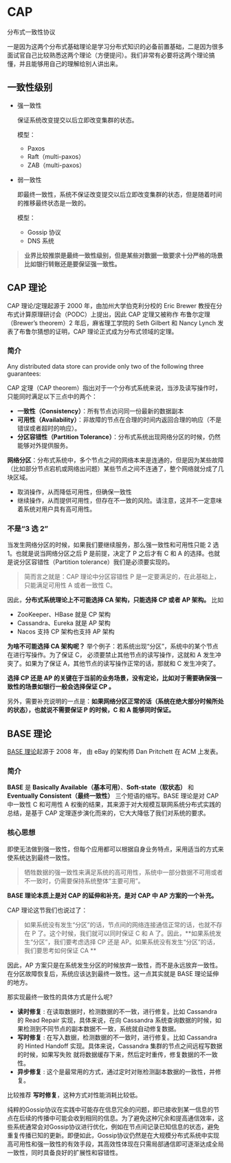 # CAP

分布式一致性协议

一是因为这两个分布式基础理论是学习分布式知识的必备前置基础，二是因为很多面试官自己比较熟悉这两个理论（方便提问）。我们非常有必要将这两个理论搞懂，并且能够用自己的理解给别人讲出来。

## 一致性级别

- 强一致性

  保证系统改变提交以后立即改变集群的状态。

  模型：

  - Paxos
  - Raft（multi-paxos）
  - ZAB（multi-paxos）

- 弱一致性

  即最终一致性，系统不保证改变提交以后立即改变集群的状态，但是随着时间的推移最终状态是一致的。

  模型：

  - Gossip 协议
  - DNS 系统

> **业界比较推崇是最终一致性级别，但是某些对数据一致要求十分严格的场景比如银行转账还是要保证强一致性。**

## CAP 理论

CAP 理论/定理起源于 2000 年，由加州大学伯克利分校的 Eric Brewer 教授在分布式计算原理研讨会（PODC）上提出，因此 CAP 定理又被称作 布鲁尔定理（Brewer’s theorem）2 年后，麻省理工学院的 Seth Gilbert 和 Nancy Lynch 发表了布鲁尔猜想的证明，CAP 理论正式成为分布式领域的定理。

### 简介

Any distributed data store can provide only two of the following three guarantees:

CAP 定理（CAP theorem）指出对于一个分布式系统来说，当涉及读写操作时，只能同时满足以下三点中的两个：

- **一致性（Consistency）**：所有节点访问同一份最新的数据副本
- **可用性（Availability）**：非故障的节点在合理的时间内返回合理的响应（不是错误或者超时的响应）。
- **分区容错性（Partition Tolerance）**：分布式系统出现网络分区的时候，仍然能够对外提供服务。

**网络分区**：分布式系统中，多个节点之间的网络本来是连通的，但是因为某些故障（比如部分节点宕机或网络出问题）某些节点之间不连通了，整个网络就分成了几块区域。

- 取消操作，从而降低可用性，但确保一致性
- 继续操作，从而提供可用性，但存在不一致的风险。请注意，这并不一定意味着系统对用户具有高可用性。

### 不是“3 选 2”

当发生网络分区的时候，如果我们要继续服务，那么强一致性和可用性只能 2 选 1。也就是说当网络分区之后 P 是前提，决定了 P 之后才有 C 和 A 的选择。也就是说分区容错性（Partition tolerance）我们是必须要实现的。

> 简而言之就是：CAP 理论中分区容错性 P 是一定要满足的，在此基础上，只能满足可用性 A 或者一致性 C。

因此，**分布式系统理论上不可能选择 CA 架构，只能选择 CP 或者 AP 架构。** 比如

- ZooKeeper、HBase 就是 CP 架构
- Cassandra、Eureka 就是 AP 架构
- Nacos 支持 CP 架构也支持 AP 架构

**为啥不可能选择 CA 架构呢？** 举个例子：若系统出现“分区”，系统中的某个节点在进行写操作。为了保证 C， 必须要禁止其他节点的读写操作，这就和 A 发生冲突了。如果为了保证 A，其他节点的读写操作正常的话，那就和 C 发生冲突了。

**选择 CP 还是 AP 的关键在于当前的业务场景，没有定论，比如对于需要确保强一致性的场景如银行一般会选择保证 CP 。**

另外，需要补充说明的一点是：**如果网络分区正常的话（系统在绝大部分时候所处的状态），也就说不需要保证 P 的时候，C 和 A 能够同时保证。**

## BASE 理论

[BASE 理论](https://dl.acm.org/doi/10.1145/1394127.1394128)起源于 2008 年， 由 eBay 的架构师 Dan Pritchett 在 ACM 上发表。

### 简介

**BASE** 是 **Basically Available（基本可用）**、**Soft-state（软状态）** 和 **Eventually Consistent（最终一致性）** 三个短语的缩写。BASE 理论是对 CAP 中一致性 C 和可用性 A 权衡的结果，其来源于对大规模互联网系统分布式实践的总结，是基于 CAP 定理逐步演化而来的，它大大降低了我们对系统的要求。

### 核心思想

即使无法做到强一致性，但每个应用都可以根据自身业务特点，采用适当的方式来使系统达到最终一致性。

> 牺牲数据的强一致性来满足系统的高可用性，系统中一部分数据不可用或者不一致时，仍需要保持系统整体“主要可用”。

**BASE 理论本质上是对 CAP 的延伸和补充，是对 CAP 中 AP 方案的一个补充。**

CAP 理论这节我们也说过了：

> 如果系统没有发生“分区”的话，节点间的网络连接通信正常的话，也就不存在 P 了。这个时候，我们就可以同时保证 C 和 A 了。因此，**如果系统发生“分区”，我们要考虑选择 CP 还是 AP。如果系统没有发生“分区”的话，我们要思考如何保证 CA **

因此，AP 方案只是在系统发生分区的时候放弃一致性，而不是永远放弃一致性。在分区故障恢复后，系统应该达到最终一致性。这一点其实就是 BASE 理论延伸的地方。

那实现最终一致性的具体方式是什么呢?

- **读时修复** : 在读取数据时，检测数据的不一致，进行修复。比如 Cassandra 的 Read Repair 实现，具体来说，在向 Cassandra 系统查询数据的时候，如果检测到不同节点的副本数据不一致，系统就自动修复数据。
- **写时修复** : 在写入数据，检测数据的不一致时，进行修复。比如 Cassandra 的 Hinted Handoff 实现。具体来说，Cassandra 集群的节点之间远程写数据的时候，如果写失败 就将数据缓存下来，然后定时重传，修复数据的不一致性。
- **异步修复** : 这个是最常用的方式，通过定时对账检测副本数据的一致性，并修复。

比较推荐 **写时修复**，这种方式对性能消耗比较低。

纯粹的Gossip协议在实践中可能存在信息冗余的问题，即已接收到某一信息的节点在后续的传播中可能会收到相同的信息。为了避免这种冗余和提高通信效率，这些系统通常会对Gossip协议进行优化，例如在节点间记录已知信息的状态，避免重复传播已知的更新。即便如此，Gossip协议仍然是在大规模分布式系统中实现高可用性和强一致性的有效手段，其高效性体现在只需局部通信即可逐渐达成全局一致性，同时具备良好的扩展性和容错性。

